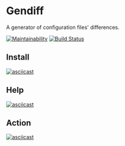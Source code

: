 # Gendiff
A generator of configuration files' differences.

[![Maintainability](https://api.codeclimate.com/v1/badges/a6c7ac3ac382b15676a0/maintainability)](https://codeclimate.com/github/badcookie/hexlet-gendiff/maintainability)
[![Build Status](https://travis-ci.org/badcookie/hexlet-gendiff.svg?branch=master)](https://travis-ci.org/badcookie/hexlet-gendiff)

## Install
[![asciicast](https://asciinema.org/a/OM4fXwjjJ0p6rZIUOsB7CADd6.svg)](https://asciinema.org/a/OM4fXwjjJ0p6rZIUOsB7CADd6)

## Help
[![asciicast](https://asciinema.org/a/8fLPDVpiePvZiyOnW4i4q4xQ2.svg)](https://asciinema.org/a/8fLPDVpiePvZiyOnW4i4q4xQ2)

## Action
[![asciicast](https://asciinema.org/a/18qmI7UTMwpBv8sbDpM7s7bkY.svg)](https://asciinema.org/a/18qmI7UTMwpBv8sbDpM7s7bkY)

